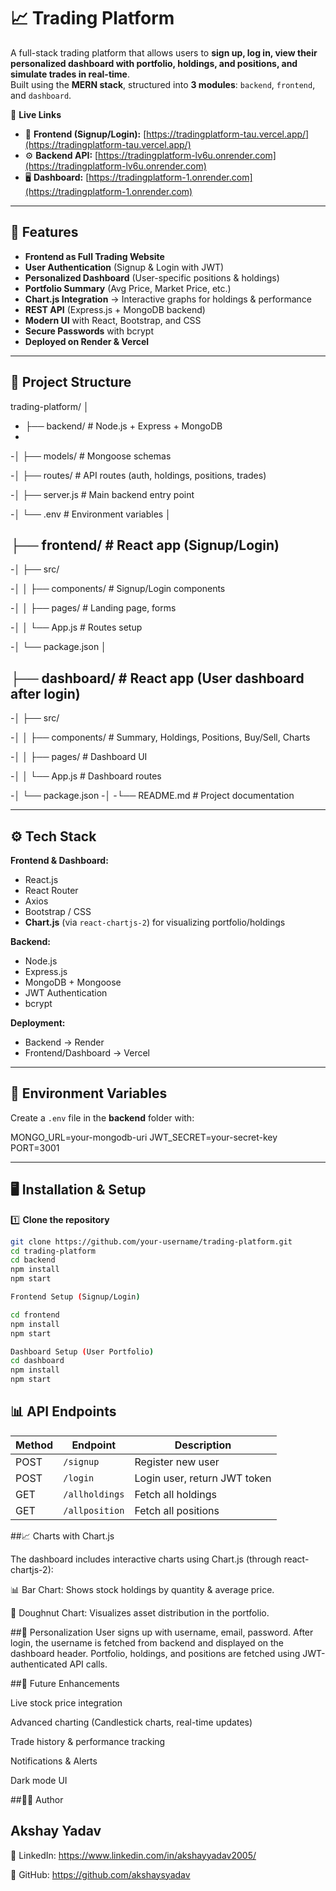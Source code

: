 # 📈 Trading Platform

A full-stack trading platform that allows users to **sign up, log in, view their personalized dashboard with portfolio, holdings, and positions, and simulate trades in real-time**.  
Built using the **MERN stack**, structured into **3 modules**: `backend`, `frontend`, and `dashboard`.

🔗 **Live Links**

- 🎨 **Frontend (Signup/Login):** [https://tradingplatform-tau.vercel.app/](https://tradingplatform-tau.vercel.app/)
- ⚙️ **Backend API:** [https://tradingplatform-lv6u.onrender.com](https://tradingplatform-lv6u.onrender.com)
- 🖥️ **Dashboard:** [https://tradingplatform-1.onrender.com](https://tradingplatform-1.onrender.com)

---

## 🚀 Features

-  **Frontend as Full Trading Website**
-  **User Authentication** (Signup & Login with JWT)
-  **Personalized Dashboard** (User-specific positions & holdings)
-  **Portfolio Summary** (Avg Price, Market Price, etc.)
-  **Chart.js Integration** → Interactive graphs for holdings & performance
-  **REST API** (Express.js + MongoDB backend)
-  **Modern UI** with React, Bootstrap, and CSS
-  **Secure Passwords** with bcrypt
-  **Deployed on Render & Vercel**

---

## 📂 Project Structure

trading-platform/
│
-  ├── backend/ # Node.js + Express + MongoDB
-    
-│ ├── models/ # Mongoose schemas

-│ ├── routes/ # API routes (auth, holdings, positions, trades)

-│ ├── server.js # Main backend entry point

-│ └── .env # Environment variables
│

## ├── frontend/ # React app (Signup/Login)

-│ ├── src/

-│ │ ├── components/ # Signup/Login components

-│ │ ├── pages/ # Landing page, forms

-│ │ └── App.js # Routes setup

-│ └── package.json
│

## ├── dashboard/ # React app (User dashboard after login)

-│ ├── src/

-│ │ ├── components/ # Summary, Holdings, Positions, Buy/Sell, Charts

-│ │ ├── pages/ # Dashboard UI

-│ │ └── App.js # Dashboard routes

-│ └── package.json
-│
-└── README.md # Project documentation

---

## ⚙️ Tech Stack

**Frontend & Dashboard:**

- React.js
- React Router
- Axios
- Bootstrap / CSS
- **Chart.js** (via `react-chartjs-2`) for visualizing portfolio/holdings

**Backend:**

- Node.js
- Express.js
- MongoDB + Mongoose
- JWT Authentication
- bcrypt

**Deployment:**

- Backend → Render
- Frontend/Dashboard → Vercel

---

## 🔑 Environment Variables

Create a `.env` file in the **backend** folder with:

MONGO_URL=your-mongodb-uri
JWT_SECRET=your-secret-key
PORT=3001

---

## 🖥️ Installation & Setup

1️⃣ **Clone the repository**
```bash
git clone https://github.com/your-username/trading-platform.git
cd trading-platform
cd backend
npm install
npm start

Frontend Setup (Signup/Login)

cd frontend
npm install
npm start

Dashboard Setup (User Portfolio)
cd dashboard
npm install
npm start
```

## 📊 API Endpoints  

| Method | Endpoint      | Description                  |
|--------|--------------|------------------------------|
| POST   | `/signup`    | Register new user            |
| POST   | `/login`     | Login user, return JWT token |
| GET    | `/allholdings` | Fetch all holdings          |
| GET    | `/allposition` | Fetch all positions         |



##📈 Charts with Chart.js

The dashboard includes interactive charts using Chart.js (through react-chartjs-2):

📊 Bar Chart: Shows stock holdings by quantity & average price.

🍩 Doughnut Chart: Visualizes asset distribution in the portfolio.


##👤 Personalization
User signs up with username, email, password.
After login, the username is fetched from backend and displayed on the dashboard header.
Portfolio, holdings, and positions are fetched using JWT-authenticated API calls.


##🚀 Future Enhancements

Live stock price integration

Advanced charting (Candlestick charts, real-time updates)

Trade history & performance tracking

Notifications & Alerts

Dark mode UI


##👨‍💻 Author

Akshay Yadav
-
💼 LinkedIn: https://www.linkedin.com/in/akshayyadav2005/

🐙 GitHub: https://github.com/akshaysyadav

